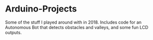 # Arduino-Projects
Some of the stuff I played around with in 2018. Includes code for an Autonomous Bot that detects obstacles and valleys, and some fun LCD outputs.

